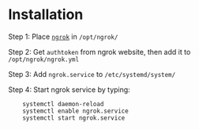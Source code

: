 # Installation


Step 1: Place [`ngrok`](https://ngrok.com/download) in `/opt/ngrok/`

Step 2: Get `authtoken` from ngrok website, then add it to `/opt/ngrok/ngrok.yml`

Step 3: Add `ngrok.service` to `/etc/systemd/system/`

Step 4: Start ngrok service by typing:
```
    systemctl daemon-reload
    systemctl enable ngrok.service
    systemctl start ngrok.service
```
